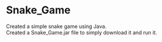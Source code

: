 # Snake_Game
Created a simple snake game using Java. \
Created a Snake_Game.jar file to simply download it and run it.
